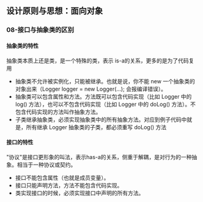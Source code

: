 ## 设计原则与思想：面向对象

### 08-接口与抽象类的区别

#### 抽象类的特性
抽象类本质上还是类，是一个特殊的类，表示 is-a的关系，更多的是为了代码复用
    
 - 抽象类不允许被实例化，只能被继承。也就是说，你不能 new 一个抽象类的对象出来（Logger logger = new Logger(…); 会报编译错误）。
 - 抽象类可以包含属性和方法。方法既可以包含代码实现（比如 Logger 中的 log() 方法），也可以不包含代码实现（比如 Logger 中的 doLog() 方法）。不包含代码实现的方法叫作抽象方法。
 - 子类继承抽象类，必须实现抽象类中的所有抽象方法。对应到例子代码中就是，所有继承 Logger 抽象类的子类，都必须重写 doLog() 方法
 
#### 接口的特性
"协议"是接口更形象的叫法，表示has-a的关系，侧重于解耦，是对行为的一种抽象。相当于一种协议或契约。
 
 - 接口不能包含属性（也就是成员变量）。
 - 接口只能声明方法，方法不能包含代码实现。
 - 类实现接口的时候，必须实现接口中声明的所有方法。
 
 